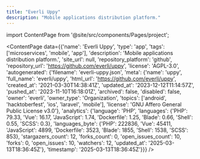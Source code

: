 ```yaml
---
title: "Everli Uppy"
description: "Mobile applications distribution platform."
---
```

import ContentPage from '@site/src/components/Pages/project';

<ContentPage
    data={{'name': 'Everli Uppy', 'type': 'app', 'tags': ['microservices', 'mobile', 'app'], 'description': 'Mobile applications distribution platform.', 'site_url': null, 'repository_platform': 'github', 'repository_url': 'https://github.com/everli/uppy', 'license': 'AGPL-3.0', 'autogenerated': {'filename': 'everli-uppy.json', 'meta': {'name': 'uppy', 'full_name': 'everli/uppy', 'html_url': 'https://github.com/everli/uppy', 'created_at': '2021-03-30T14:38:41Z', 'updated_at': '2023-12-12T11:14:57Z', 'pushed_at': '2023-11-10T16:18:01Z', 'archived': false, 'disabled': false, 'owner': 'everli', 'owner_type': 'Organization', 'topics': ['android', 'hacktoberfest', 'ios', 'laravel', 'mobile'], 'license': 'GNU Affero General Public License v3.0'}, 'analytics': {'language': 'PHP', 'languages': {'PHP': 79.33, 'Vue': 16.17, 'JavaScript': 1.74, 'Dockerfile': 1.25, 'Blade': 0.66, 'Shell': 0.55, 'SCSS': 0.3}, 'languages_byte': {'PHP': 222836, 'Vue': 45411, 'JavaScript': 4899, 'Dockerfile': 3523, 'Blade': 1855, 'Shell': 1538, 'SCSS': 853}, 'stargazers_count': 12, 'forks_count': 0, 'open_issues_count': 10, 'forks': 0, 'open_issues': 10, 'watchers': 12, 'updated_at': '2025-03-13T18:36:45Z'}, 'timestamp': '2025-03-13T18:36:45Z'}}}
/>

